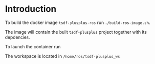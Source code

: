 # Introduction
To build the docker image `tsdf-plusplus-ros` run `./build-ros-image.sh`.

The image will contain the built `tsdf-plusplus` project together with its depdencies.

To launch the container run

The workspace is located in `/home/ros/tsdf-plusplus_ws`


